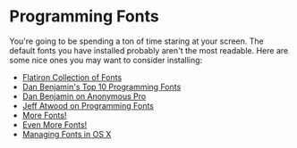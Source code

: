 # Programming Fonts

You're going to be spending a ton of time staring at your screen. The default fonts
you have installed probably aren't the most readable. Here are some nice ones you
may want to consider installing:

- [Flatiron Collection of Fonts](http://flatiron-school.s3.amazonaws.com/resources/programming%20fonts.zip)
- [Dan Benjamin's Top 10 Programming Fonts](http://hivelogic.com/articles/top-10-programming-fonts/)
- [Dan Benjamin on Anonymous Pro](http://hivelogic.com/articles/anonymous-pro-programming-monospace-font)
- [Jeff Atwood on Programming Fonts](http://www.codinghorror.com/blog/2007/10/revisiting-programming-fonts.html)
- [More Fonts!](http://www.openwatcom.org/index.php/Programmers_Fonts)
- [Even More Fonts!](http://www.proggyfonts.com/)
- [Managing Fonts in OS X](http://support.apple.com/kb/ht2435)